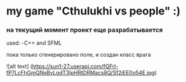 # my game "Cthulukhi vs people" :)

###  на текущий момент проект еще разрабатывается 


used:
	-С++ and SFML 

пока только сгенерировано поле, и создан класс врага


![alt text] (https://sun1-27.userapi.com/fQFrl-fP7LcFhGmQNxBvLgdT3IpHRtDRMacs8Q/Sf2iEE0o54E.jpg)



